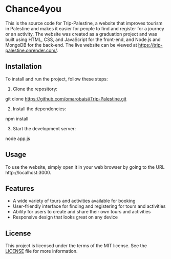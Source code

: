 # Chance4you

This is the source code for Trip-Palestine, a website that improves tourism in Palestine and makes it easier for people to find and register for a journey or an activity. The website was created as a graduation project and was built using HTML, CSS, and JavaScript for the front-end, and Node.js and MongoDB for the back-end. The live website can be viewed at https://trip-palestine.onrender.com/.

## Installation

To install and run the project, follow these steps:

1. Clone the repository:

git clone https://github.com/omarobaisi/Trip-Palestine.git

2. Install the dependencies:

npm install

3. Start the development server:

node app.js

## Usage

To use the website, simply open it in your web browser by going to the URL http://localhost:3000.

## Features

- A wide variety of tours and activities available for booking
- User-friendly interface for finding and registering for tours and activities
- Ability for users to create and share their own tours and activities
- Responsive design that looks great on any device

## License

This project is licensed under the terms of the MIT license. See the [LICENSE](LICENSE) file for more information.
